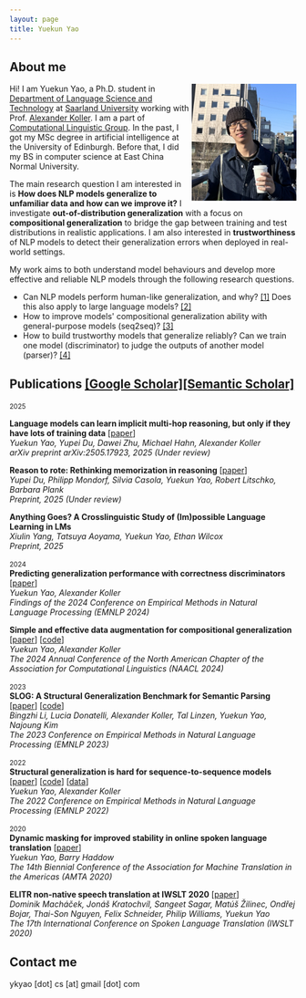```yaml
---
layout: page
title: Yuekun Yao
---
```


## About me

  <img src="https://raw.githubusercontent.com/ykyaol7/ykyaol7.github.io/master/static/images/photo.jpg" 
       alt="photo" 
       style="float: right; margin-left: 20px; zoom: 20%;" />

Hi! I am Yuekun Yao, a Ph.D. student in [Department of Language Science and Technology](https://www.uni-saarland.de/en/department/lst.html) at [Saarland University](https://www.uni-saarland.de/en/home.html) working with Prof. [Alexander Koller](https://www.coli.uni-saarland.de/~koller/). I am a part of [Computational Linguistic Group](https://www.coli.uni-saarland.de/groups/AK/). In the past, I got my MSc degree in artificial intelligence at the University of Edinburgh. Before that, I did my BS in computer science at East China Normal University. 

The main research question I am interested in is **How does NLP models generalize to unfamiliar data and how can we improve it?** I investigate **out-of-distribution generalization** with a focus on **compositional generalization** to bridge the gap between training and test distributions in realistic applications. I am also interested in **trustworthiness** of NLP models to detect their generalization errors when deployed in real-world settings. 

My work aims to both understand model behaviours and develop more effective and reliable NLP models through the following research questions.

- Can NLP models perform human-like generalization, and why? [[1]](https://aclanthology.org/2022.emnlp-main.337/) Does this also apply to large language models? [[2]](https://aclanthology.org/2023.emnlp-main.194/)
- How to improve models' compositional generalization ability with general-purpose models (seq2seq)? [[3]](https://arxiv.org/abs/2401.09815)
- How to build trustworthy models that generalize reliably? Can we train one model (discriminator) to judge the outputs of another model (parser)? [[4]](https://arxiv.org/abs/2311.09422)



## Publications [[Google Scholar]](https://scholar.google.com/citations?user=sWCmrQEAAAAJ)[[Semantic Scholar]](https://www.semanticscholar.org/author/Yuekun-Yao/1733485928)

<small>2025</small>

<div style="margin-bottom: 1em;"> 
  <strong>Language models can learn implicit multi-hop reasoning, but only if they have lots of training data</strong> [<a href="https://www.arxiv.org/abs/2505.17923">paper</a>] <br>  
  <em>Yuekun Yao, Yupei Du, Dawei Zhu, Michael Hahn, Alexander Koller</em><br> 
  <span style="font-style: italic;">arXiv preprint arXiv:2505.17923, 2025 (Under review)</span> 
</div> 

<div style="margin-bottom: 1em;"> 
  <strong>Reason to rote: Rethinking memorization in reasoning</strong> [<a href="https://arxiv.org/abs/2507.04782">paper</a>] <br> 
  <em>Yupei Du, Philipp Mondorf, Silvia Casola, Yuekun Yao, Robert Litschko, Barbara Plank</em><br> 
  <span style="font-style: italic;">Preprint, 2025 (Under review)</span> 
</div>

<div style="margin-bottom: 1em;"> <strong>Anything Goes? A Crosslinguistic Study of (Im)possible Language Learning in LMs</strong><br> <em>Xiulin Yang, Tatsuya Aoyama, Yuekun Yao, Ethan Wilcox</em><br> <span style="font-style: italic;">Preprint, 2025</span> </div>
<small>2024</small>

<div style="margin-bottom: 1em;"> <strong>Predicting generalization performance with correctness discriminators</strong> [<a href="https://arxiv.org/abs/2311.09422">paper</a>]<br> <em>Yuekun Yao, Alexander Koller</em><br> <span style="font-style: italic;">Findings of the 2024 Conference on Empirical Methods in Natural Language Processing (EMNLP 2024)</span> </div> <div style="margin-bottom: 1em;"> <strong>Simple and effective data augmentation for compositional generalization</strong> [<a href="https://aclanthology.org/2024.naacl-long.25/">paper</a>] [<a href="https://github.com/coli-saar/data-augmentation-compgen">code</a>]<br> <em>Yuekun Yao, Alexander Koller</em><br> <span style="font-style: italic;">The 2024 Annual Conference of the North American Chapter of the Association for Computational Linguistics (NAACL 2024)</span> </div>
<small>2023</small>

<div style="margin-bottom: 1em;"> <strong>SLOG: A Structural Generalization Benchmark for Semantic Parsing</strong> [<a href="https://aclanthology.org/2023.emnlp-main.194/">paper</a>] [<a href="https://github.com/bingzhilee/SLOG">code</a>]<br> <em>Bingzhi Li, Lucia Donatelli, Alexander Koller, Tal Linzen, Yuekun Yao, Najoung Kim</em><br> <span style="font-style: italic;">The 2023 Conference on Empirical Methods in Natural Language Processing (EMNLP 2023)</span> </div>
<small>2022</small>

<div style="margin-bottom: 1em;"> <strong>Structural generalization is hard for sequence-to-sequence models</strong> [<a href="https://aclanthology.org/2022.emnlp-main.337/">paper</a>] [<a href="https://github.com/coli-saar/Seq2seq-on-COGS">code</a>] [<a href="https://github.com/coli-saar/Syntax-COGS">data</a>]<br> <em>Yuekun Yao, Alexander Koller</em><br> <span style="font-style: italic;">The 2022 Conference on Empirical Methods in Natural Language Processing (EMNLP 2022)</span> </div>
<small>2020</small>

<div style="margin-bottom: 1em;"> <strong>Dynamic masking for improved stability in online spoken language translation</strong> [<a href="https://aclanthology.org/2020.amta-research.12.pdf">paper</a>]<br> <em>Yuekun Yao, Barry Haddow</em><br> <span style="font-style: italic;">The 14th Biennial Conference of the Association for Machine Translation in the Americas (AMTA 2020)</span> </div> <div style="margin-bottom: 1em;"> <strong>ELITR non-native speech translation at IWSLT 2020</strong> [<a href="https://aclanthology.org/2020.iwslt-1.25.pdf">paper</a>]<br> <em>Dominik Macháček, Jonáš Kratochvíl, Sangeet Sagar, Matúš Žilinec, Ondřej Bojar, Thai-Son Nguyen, Felix Schneider, Philip Williams, Yuekun Yao</em><br> <span style="font-style: italic;">The 17th International Conference on Spoken Language Translation (IWSLT 2020)</span> </div>

## Contact me

ykyao [dot] cs [at] gmail [dot] com

